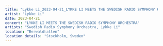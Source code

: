 ```yaml
---
title: "Lykke Li_2023-04-21_LYKKE LI MEETS THE SWEDISH RADIO SYMPHONY ORCHESTRA"
artist: "Lykke Li"
date: 2023-04-21
concert: "LYKKE LI MEETS THE SWEDISH RADIO SYMPHONY ORCHESTRA"
artists: "Swedish Radio Symphony Orchestra, Lykke Li"
location: "Berwaldhallen"
location_details: "Stockholm, Sweden"
---
```

